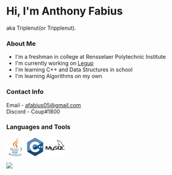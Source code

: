 # Hi, I'm Anthony Fabius

aka Triplenut(or Tripplenut).

### About Me

- I'm a freshman in college at Rensselaer Polytechnic Institute
- I'm currently working on [Legup](https://github.com/Bram-Hub/Legup)
- I'm learning C++ and Data Structures in school
- I'm learning Algorithms on my own

### Contact Info

Email - afabius05@gmail.com\
Discord - Coup#1800


### Languages and Tools

<p align="left">
<img src="images\java.png">
<img src="images\cpp.png">
<img src="images\mysql.png">
</p>

<p align="left">
<img src="https://github-readme-stats.vercel.app/api/top-langs/?username=Tripplenut&layout=compact&title_color=ffffff&text_color=daf7dc&bg_color=151515">
</p>
